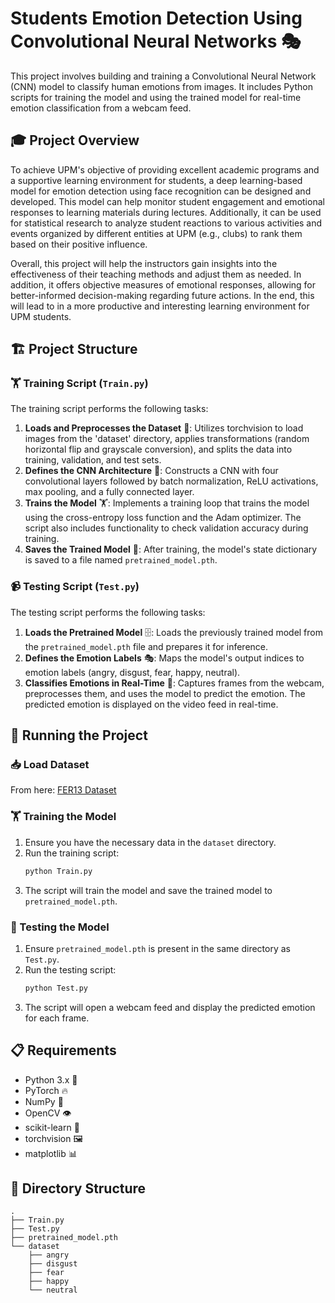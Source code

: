 # Students Emotion Detection Using Convolutional Neural Networks 🎭 

This project involves building and training a Convolutional Neural Network (CNN) model to classify human emotions from images. It includes Python scripts for training the model and using the trained model for real-time emotion classification from a webcam feed.

## 🎓 Project Overview
To achieve UPM's objective of providing excellent academic programs and a supportive learning environment for students, a deep learning-based model for emotion detection using face recognition can be designed and developed. This model can help monitor student engagement and emotional responses to learning materials during lectures. Additionally, it can be used for statistical research to analyze student reactions to various activities and events organized by different entities at UPM (e.g., clubs) to rank them based on their positive influence.

Overall, this project will help the instructors gain insights into the effectiveness of their teaching methods and adjust them as needed. In addition, it offers objective measures of emotional responses, allowing for better-informed decision-making regarding future actions. In the end, this will lead to in a more productive and interesting learning environment for UPM students.

## 🏗️ Project Structure
### 🏋️ Training Script (`Train.py`)
The training script performs the following tasks:

1. **Loads and Preprocesses the Dataset** 📂: Utilizes torchvision to load images from the 'dataset' directory, applies transformations (random horizontal flip and grayscale conversion), and splits the data into training, validation, and test sets.
2. **Defines the CNN Architecture** 🧠: Constructs a CNN with four convolutional layers followed by batch normalization, ReLU activations, max pooling, and a fully connected layer.
3. **Trains the Model** 🏋️: Implements a training loop that trains the model using the cross-entropy loss function and the Adam optimizer. The script also includes functionality to check validation accuracy during training.
4. **Saves the Trained Model** 💾: After training, the model's state dictionary is saved to a file named `pretrained_model.pth`.

### 📹 Testing Script (`Test.py`)
The testing script performs the following tasks:

1. **Loads the Pretrained Model** 🗄️: Loads the previously trained model from the `pretrained_model.pth` file and prepares it for inference.
2. **Defines the Emotion Labels** 🎭: Maps the model's output indices to emotion labels (angry, disgust, fear, happy, neutral).
3. **Classifies Emotions in Real-Time** 🎥: Captures frames from the webcam, preprocesses them, and uses the model to predict the emotion. The predicted emotion is displayed on the video feed in real-time.

## 🚀 Running the Project

### 📥 Load Dataset
From here: [FER13 Dataset](https://www.kaggle.com/datasets/gauravsharma99/fer13-cleaned-dataset/data)

### 🏋️ Training the Model
1. Ensure you have the necessary data in the `dataset` directory.
2. Run the training script:
    ```bash
    python Train.py
    ```
3. The script will train the model and save the trained model to `pretrained_model.pth`.

### 🎥 Testing the Model
1. Ensure `pretrained_model.pth` is present in the same directory as `Test.py`.
2. Run the testing script:
    ```bash
    python Test.py
    ```
3. The script will open a webcam feed and display the predicted emotion for each frame.

## 📋 Requirements
- Python 3.x 🐍
- PyTorch 🔥
- NumPy 🔢
- OpenCV 👁️
- scikit-learn 🧪
- torchvision 🖼️
- matplotlib 📊

## 📂 Directory Structure
```
.
├── Train.py
├── Test.py
├── pretrained_model.pth
└── dataset
    ├── angry 
    ├── disgust 
    ├── fear 
    ├── happy 
    └── neutral 
```
